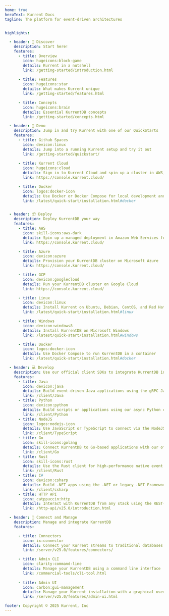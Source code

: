 ```yaml
---
home: true
heroText: Kurrent Docs
tagline: The platform for event-driven architectures


highlights:

  - header: 🧭 Discover
    description: Start here!
    features:
      - title: Overview
        icon: hugeicons:block-game
        details: Kurrent in a nutshell
        link: /getting-started/introduction.html
        
      - title: Features
        icon: hugeicons:star
        details: What makes Kurrent unique
        link: /getting-started/features.html

      - title: Concepts
        icon: hugeicons:brain
        details: Essential KurrentDB concepts
        link: /getting-started/concepts.html

  - header: 🚀 Demo
    description: Jump in and try Kurrent with one of our QuickStarts
    features:
      - title: Github Spaces
        icon: devicon:linux
        details: Jump into a running Kurrent setup and try it out
        link: /getting-started/quickstart/
        
      - title: Kurrent Cloud
        icon: hugeicons:cloud
        details: Sign in to Kurrent Cloud and spin up a cluster in AWS, Azure, or GCP
        link: https://console.kurrent.cloud/

      - title: Docker
        icon: logos:docker-icon
        details: Use Docker or Docker Compose for local development and testing
        link: /latest/quick-start/installation.html#docker


  - header: 📦 Deploy
    description: Deploy KurrentDB your way
    features:
      - title: AWS
        icon: skill-icons:aws-dark
        details: Spin up a managed deployment in Amazon Web Services for free, in less than 10 minutes
        link: https://console.kurrent.cloud/

      - title: Azure
        icon: devicon:azure
        details: Provision your KurrentDB cluster on Microsoft Azure
        link: https://console.kurrent.cloud/

      - title: GCP
        icon: devicon:googlecloud
        details: Run your KurrentDB cluster on Google Cloud
        link: https://console.kurrent.cloud/

      - title: Linux
        icon: devicon:linux
        details: Install Kurrent on Ubuntu, Debian, CentOS, and Red Hat Enterprise Linux
        link: /latest/quick-start/installation.html#linux

      - title: Windows
        icon: devicon:windows8
        details: Install KurrentDB on Microsoft Windows
        link: /latest/quick-start/installation.html#windows

      - title: Docker
        icon: logos:docker-icon
        details: Use Docker Compose to run KurrentDB in a container
        link: /latest/quick-start/installation.html#docker

  - header: 💻 Develop
    description: Use our official client SDKs to integrate KurrentDB into your stack
    features:
      - title: Java
        icon: devicon:java
        details: Build event-driven Java applications using the gRPC Java SDK.
        link: /client/Java
      - title: Python
        icon: devicon:python
        details: Build scripts or applications using our async Python client
        link: /client/Python
      - title: NodeJS
        icon: logos:nodejs-icon
        details: Use JavaScript or TypeScript to connect via the NodeJS SDK
        link: /client/TypeScript
      - title: Go
        icon: skill-icons:golang
        details: Connect KurrentDB to Go-based applications with our official SDK
        link: /client/Go
      - title: Rust
        icon: skill-icons:rust
        details: Use the Rust client for high-performance native event apps
        link: /client/Rust
      - title: C#
        icon: devicon:csharp
        details: Build .NET apps using the .NET or legacy .NET Framework clients
        link: /client/csharp
      - title: HTTP API
        icon: catppuccin:http
        details: Interact with KurrentDB from any stack using the REST-style HTTP API
        link: /http-api/v25.0/introduction.html

  - header: 🔌 Connect and Manage
    description: Manage and integrate KurrentDB
    features:

      - title: Connectors
        icon: ix:connector
        details: Connect your Kurrent streams to traditional databases and pipelines
        link: /server/v25.0/features/connectors/

      - title: Admin CLI
        icon: clarity:command-line
        details: Manage your KurrentDB using a command line interface
        link: /commercial-tools/cli-tool.html
       
      - title: Admin UI
        icon: carbon:gui-management
        details: Manage your Kurrent installation with a graphical user interface
        link: /server/v25.0/features/admin-ui.html

footer: Copyright © 2025 Kurrent, Inc
---
```

